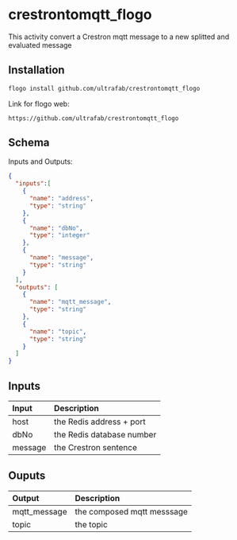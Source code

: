 # crestrontomqtt_flogo
This activity convert a Crestron mqtt message to a new splitted and evaluated message


## Installation

```bash
flogo install github.com/ultrafab/crestrontomqtt_flogo
```
Link for flogo web:
```
https://github.com/ultrafab/crestrontomqtt_flogo
```

## Schema
Inputs and Outputs:

```json
{
  "inputs":[
    {
      "name": "address",
      "type": "string"
    },
    {
      "name": "dbNo",
      "type": "integer"
    },
    {
      "name": "message",
      "type": "string"
    }
  ],
  "outputs": [
    {
      "name": "mqtt_message",
      "type": "string"
    },
    {
      "name": "topic",
      "type": "string"
    }
  ]
}
```
## Inputs
| Input   | Description    |
|:----------|:---------------|
| host    | the Redis address + port |
| dbNo    | the Redis database number |
| message    | the Crestron sentence |

## Ouputs
| Output   | Description    |
|:----------|:---------------|
| mqtt_message    | the composed mqtt messsage |
| topic    | the topic |

